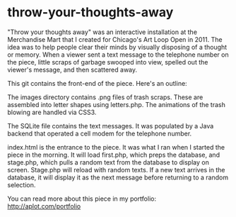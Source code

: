 throw-your-thoughts-away
========================

"Throw your thoughts away" was an interactive installation at the Merchandise Mart that I created for Chicago's Art Loop Open in 2011. The idea was to help people clear their minds by visually disposing of a thought or memory. When a viewer sent a text message to the telephone number on the piece, little scraps of garbage swooped into view, spelled out the viewer's message, and then scattered away.

This git contains the front-end of the piece. Here's an outline:

The images directory contains .png files of trash scraps. These are assembled into letter shapes using letters.php. The animations of the trash blowing are handled via CSS3. 

The SQLite file contains the text messages. It was populated by a Java backend that operated a cell modem for the telephone number.

index.html is the entrance to the piece. It was what I ran when I started the piece in the morning. It will load first.php, which preps the database, and stage.php, which pulls a random text from the database to display on screen. Stage.php will reload with random texts. If a new text arrives in the database, it will display it as the next message before returning to a random selection. 

You can read more about this piece in my portfolio: http://aplot.com/portfolio

